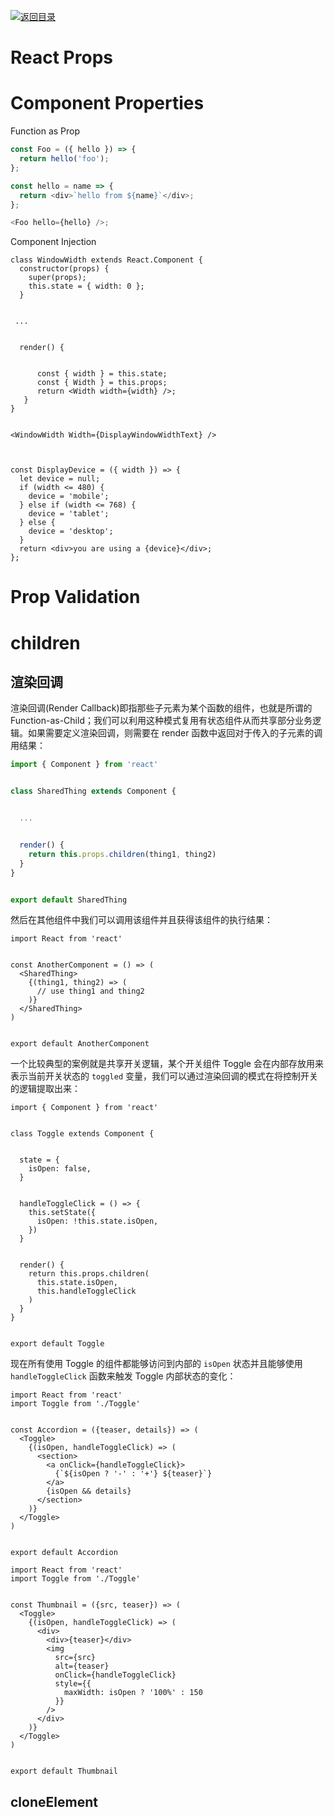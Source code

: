 [![返回目录](https://parg.co/UY3)](https://parg.co/U0I)

# React Props

# Component Properties

Function as Prop

```js
const Foo = ({ hello }) => {
  return hello('foo');
};

const hello = name => {
  return <div>`hello from ${name}`</div>;
};

<Foo hello={hello} />;
```

Component Injection

```
class WindowWidth extends React.Component {
  constructor(props) {
    super(props);
    this.state = { width: 0 };
  }


 ...


  render() {


      const { width } = this.state;
      const { Width } = this.props;
      return <Width width={width} />;
   }
}


<WindowWidth Width={DisplayWindowWidthText} />



const DisplayDevice = ({ width }) => {
  let device = null;
  if (width <= 480) {
    device = 'mobile';
  } else if (width <= 768) {
    device = 'tablet';
  } else {
    device = 'desktop';
  }
  return <div>you are using a {device}</div>;
};
```

# Prop Validation

# children

## 渲染回调

渲染回调(Render Callback)即指那些子元素为某个函数的组件，也就是所谓的 Function-as-Child；我们可以利用这种模式复用有状态组件从而共享部分业务逻辑。如果需要定义渲染回调，则需要在 render 函数中返回对于传入的子元素的调用结果：

```js
import { Component } from 'react'


class SharedThing extends Component {


  ...


  render() {
    return this.props.children(thing1, thing2)
  }
}


export default SharedThing
```

然后在其他组件中我们可以调用该组件并且获得该组件的执行结果：

```
import React from 'react'


const AnotherComponent = () => (
  <SharedThing>
    {(thing1, thing2) => (
      // use thing1 and thing2
    )}
  </SharedThing>
)


export default AnotherComponent
```

一个比较典型的案例就是共享开关逻辑，某个开关组件 Toggle 会在内部存放用来表示当前开关状态的 `toggled` 变量，我们可以通过渲染回调的模式在将控制开关的逻辑提取出来：

```
import { Component } from 'react'


class Toggle extends Component {


  state = {
    isOpen: false,
  }


  handleToggleClick = () => {
    this.setState({
      isOpen: !this.state.isOpen,
    })
  }


  render() {
    return this.props.children(
      this.state.isOpen,
      this.handleToggleClick
    )
  }
}


export default Toggle
```

现在所有使用 Toggle 的组件都能够访问到内部的 `isOpen` 状态并且能够使用 `handleToggleClick` 函数来触发 Toggle 内部状态的变化：

```
import React from 'react'
import Toggle from './Toggle'


const Accordion = ({teaser, details}) => (
  <Toggle>
    {(isOpen, handleToggleClick) => (
      <section>
        <a onClick={handleToggleClick}>
          {`${isOpen ? '-' : '+'} ${teaser}`}
        </a>
        {isOpen && details}
      </section>
    )}
  </Toggle>
)


export default Accordion
```

```
import React from 'react'
import Toggle from './Toggle'


const Thumbnail = ({src, teaser}) => (
  <Toggle>
    {(isOpen, handleToggleClick) => (
      <div>
        <div>{teaser}</div>
        <img
          src={src}
          alt={teaser}
          onClick={handleToggleClick}
          style={{
            maxWidth: isOpen ? '100%' : 150
          }}
        />
      </div>
    )}
  </Toggle>
)


export default Thumbnail
```

## cloneElement
